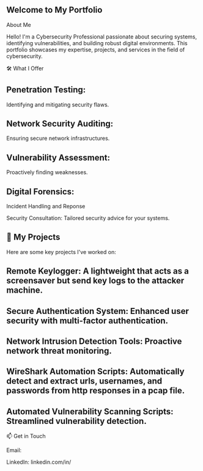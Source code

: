 ## Welcome to My Portfolio
  
About Me

Hello! I'm a Cybersecurity Professional passionate about securing systems, identifying vulnerabilities, and building robust digital environments. This portfolio showcases my expertise, projects, and services in the field of cybersecurity.

🛠️ What I Offer

## Penetration Testing: 
Identifying and mitigating security flaws.

## Network Security Auditing: 
Ensuring secure network infrastructures.

## Vulnerability Assessment: 
Proactively finding weaknesses.

## Digital Forensics: 
Incident Handling and Reponse

Security Consultation: Tailored security advice for your systems.

## 🚀 My Projects

Here are some key projects I've worked on:

## Remote Keylogger: A lightweight that acts as a screensaver but send key logs to the attacker machine.

## Secure Authentication System: Enhanced user security with multi-factor authentication.

## Network Intrusion Detection Tools: Proactive network threat monitoring.

## WireShark Automation Scripts: Automatically detect and extract urls, usernames, and passwords from http responses in a pcap file.

## Automated Vulnerability Scanning Scripts: Streamlined vulnerability detection.


📫 Get in Touch

Email: 

LinkedIn: linkedin.com/in/
